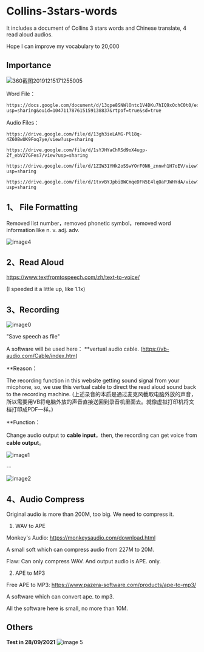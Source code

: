 # Collins-3stars-words

It includes a document of Collins 3 stars words and Chinese translate, 4 read aloud audios.

Hope I can improve my vocabulary to 20,000


## Importance

![360截图20191215171255005](https://user-images.githubusercontent.com/83932602/135008056-257ba77b-beb1-4ca7-bf06-a891afb04d52.jpg)


Word File：

    https://docs.google.com/document/d/13qpe8SNWlOntc1V4DKu7hIQ9xOchC0t0/edit?usp=sharing&ouid=104711787615159138837&rtpof=true&sd=true



Audio Files：

    https://drive.google.com/file/d/13gh3ieLAMG-Pl18q-4Z60BwUK9Foq7ye/view?usp=sharing

    https://drive.google.com/file/d/1sYJHYaChRSd9oX4ugp-Zf_ebV27GFes7/view?usp=sharing

    https://drive.google.com/file/d/1ZIW31YHk2oSSwYOrF0N6_znnwh1H7oEV/view?usp=sharing

    https://drive.google.com/file/d/1txvBYJpbiBWCmqeDFN5E4lqOaPJWHYdA/view?usp=sharing



## 1、 File Formatting

Removed list number，removed phonetic symbol，removed word information like n. v. adj. adv.

    

![image4](https://user-images.githubusercontent.com/83932602/135009114-d6e4bd4a-9621-479e-8bb3-5317f5a0131b.png)







## 2、Read Aloud

https://www.textfromtospeech.com/zh/text-to-voice/

(I speeded it a little up, like 1.1x)


## 3、Recording

![image0](https://user-images.githubusercontent.com/83932602/135008732-4118de55-e04a-4892-9581-3edf2be9f193.png)



"Save speech as file"

A software will be used here：
**vertual audio cable.  (https://vb-audio.com/Cable/index.htm)

**Reason：

The recording function in this website getting sound signal from your micphone, so, we use this vertual cable to direct the read aloud sound back to the recording machine. 
(上述录音的本质是通过麦克风截取电脑外放的声音，所以需要用VB将电脑外放的声音直接送回到录音机里面去。就像虚拟打印机将文档打印成PDF一样。)

**Function：

Change audio output to **cable input**，then, the recording can get voice from **cable output**。


![image1](https://user-images.githubusercontent.com/83932602/135008439-e4278bdb-2d8d-4f2f-b1c3-ff9189975e53.png)


--


![image2](https://user-images.githubusercontent.com/83932602/135008461-2c896284-41a8-47e7-86a5-cf24f2daa643.png)



## 4、Audio Compress

Original audio is more than 200M, too big. We need to compress it.

1. WAV to APE

Monkey's Audio: https://monkeysaudio.com/download.html

A small soft which can compress audio from 227M to 20M.  

Flaw: Can only compress WAV. And output audio is APE. only.



2. APE to MP3

Free APE to MP3: https://www.pazera-software.com/products/ape-to-mp3/

A software which can convert ape. to mp3. 


All the software here is small, no more than 10M. 



## Others

**Test in 28/09/2021**
![image 5](https://user-images.githubusercontent.com/83932602/135010761-cd2e7730-0ecc-45a0-b04d-98868299b9b1.png)

